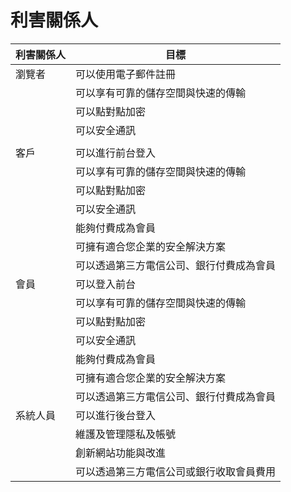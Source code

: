 # 利害關係人
|利害關係人|目標
|-----|----
|瀏覽者|可以使用電子郵件註冊|
||可以享有可靠的儲存空間與快速的傳輸|
||可以點對點加密|
||可以安全通訊|
||||能夠付費成為會員|
|客戶|可以進行前台登入|
||可以享有可靠的儲存空間與快速的傳輸|
||可以點對點加密|
||可以安全通訊|
||能夠付費成為會員|
||可擁有適合您企業的安全解決方案|
||可以透過第三方電信公司、銀行付費成為會員
|會員|可以登入前台|
||可以享有可靠的儲存空間與快速的傳輸|
||可以點對點加密|
||可以安全通訊|
||能夠付費成為會員|
||可擁有適合您企業的安全解決方案|
||可以透過第三方電信公司、銀行付費成為會員
|系統人員|可以進行後台登入
||維護及管理隱私及帳號|
||創新網站功能與改進|
||可以透過第三方電信公司或銀行收取會員費用
